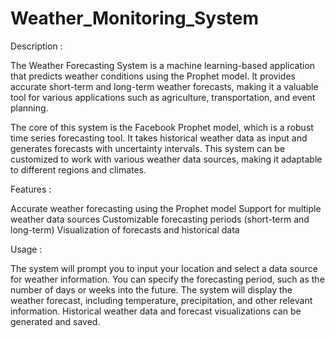 # Weather_Monitoring_System

Description :

The Weather Forecasting System is a machine learning-based application that predicts weather conditions using the Prophet model. It provides accurate short-term and long-term weather forecasts, making it a valuable tool for various applications such as agriculture, transportation, and event planning.

The core of this system is the Facebook Prophet model, which is a robust time series forecasting tool. It takes historical weather data as input and generates forecasts with uncertainty intervals. This system can be customized to work with various weather data sources, making it adaptable to different regions and climates.

Features :

Accurate weather forecasting using the Prophet model
Support for multiple weather data sources
Customizable forecasting periods (short-term and long-term)
Visualization of forecasts and historical data

Usage :

The system will prompt you to input your location and select a data source for weather information.
You can specify the forecasting period, such as the number of days or weeks into the future.
The system will display the weather forecast, including temperature, precipitation, and other relevant information.
Historical weather data and forecast visualizations can be generated and saved.
